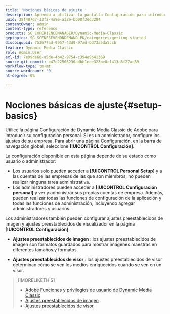 ```yaml
---
title: 'Nociones básicas de ajuste '
description: Aprenda a utilizar la pantalla Configuración para introducir su configuración personal en Adobe Dynamic Media Classic. Si es un administrador, configure los ajustes de su empresa.
uuid: 38f487d7-33f2-4a9e-a32e-bb08f3dd3284
contentOwner: admin
content-type: reference
products: SG_EXPERIENCEMANAGER/Dynamic-Media-Classic
geptopics: SG_SCENESEVENONDEMAND_PK/categories/getting_started
discoiquuid: 753677ad-9957-43d9-97ad-bd73a5da5ccb
feature: Dynamic Media Classic
role: Admin,User
exl-id: 7e99de68-a5de-4b42-9754-c394e9b41369
source-git-commit: e47c22508230adbb1ece323be0c1413a3f27ad89
workflow-type: tm+mt
source-wordcount: '0'
ht-degree: 0%

---
```


# Nociones básicas de ajuste{#setup-basics}

Utilice la página Configuración de Dynamic Media Classic de Adobe para introducir su configuración personal. Si es un administrador, configure los ajustes de su empresa. Para abrir una página Configuración, en la barra de navegación global, seleccione **[!UICONTROL Configuración]**.

La configuración disponible en esta página depende de su estado como usuario o administrador:

* Los usuarios solo pueden acceder a **[!UICONTROL Personal Setup]** y a las cuentas de las empresas de las que son miembros; no pueden realizar ninguna tarea administrativa.
* Los administradores pueden acceder a **[!UICONTROL Configuración personal]** y ver y administrar sus propias cuentas de empresa. Además, pueden realizar todas las funciones de configuración de la aplicación y todas las funciones de administración, incluyendo agregar administradores y usuarios.

Los administradores también pueden configurar ajustes preestablecidos de imagen y ajustes preestablecidos de visualizador en la página **[!UICONTROL Configuración]**:

* **Ajustes preestablecidos de imagen** : los ajustes preestablecidos de imagen son formatos guardados para mostrar imágenes maestras en diferentes tamaños y formatos.

* **Ajustes preestablecidos de visor** : los ajustes preestablecidos de visor determinan cómo se ven los medios enriquecidos cuando se ven en un visor.

>[!MORELIKETHIS]
>
>* [Adobe Funciones y privilegios de usuario de Dynamic Media Classic](administration-setup.md#user_administration)
>* [Ajustes preestablecidos de imagen](application-setup.md#image_presets)
>* [Ajustes preestablecidos de visor](application-setup.md#viewer_presets)

